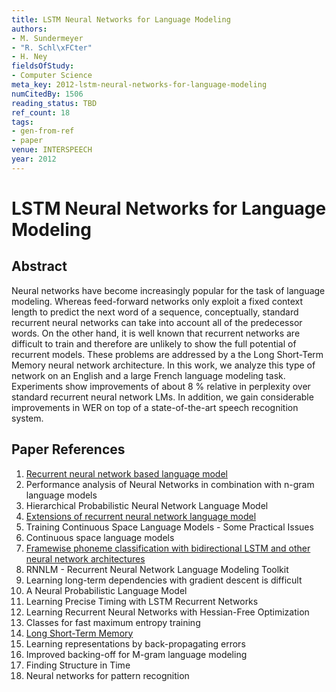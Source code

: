 ```yaml
---
title: LSTM Neural Networks for Language Modeling
authors:
- M. Sundermeyer
- "R. Schl\xFCter"
- H. Ney
fieldsOfStudy:
- Computer Science
meta_key: 2012-lstm-neural-networks-for-language-modeling
numCitedBy: 1506
reading_status: TBD
ref_count: 18
tags:
- gen-from-ref
- paper
venue: INTERSPEECH
year: 2012
---
```


# LSTM Neural Networks for Language Modeling

## Abstract

Neural networks have become increasingly popular for the task of language modeling. Whereas feed-forward networks only exploit a fixed context length to predict the next word of a sequence, conceptually, standard recurrent neural networks can take into account all of the predecessor words. On the other hand, it is well known that recurrent networks are difficult to train and therefore are unlikely to show the full potential of recurrent models. These problems are addressed by a the Long Short-Term Memory neural network architecture. In this work, we analyze this type of network on an English and a large French language modeling task. Experiments show improvements of about 8 % relative in perplexity over standard recurrent neural network LMs. In addition, we gain considerable improvements in WER on top of a state-of-the-art speech recognition system.

## Paper References

1. [Recurrent neural network based language model](2010-recurrent-neural-network-based-language-model)
2. Performance analysis of Neural Networks in combination with n-gram language models
3. Hierarchical Probabilistic Neural Network Language Model
4. [Extensions of recurrent neural network language model](2011-extensions-of-recurrent-neural-network-language-model)
5. Training Continuous Space Language Models - Some Practical Issues
6. Continuous space language models
7. [Framewise phoneme classification with bidirectional LSTM and other neural network architectures](2005-framewise-phoneme-classification-with-bidirectional-lstm-and-other-neural-network-architectures)
8. RNNLM - Recurrent Neural Network Language Modeling Toolkit
9. Learning long-term dependencies with gradient descent is difficult
10. A Neural Probabilistic Language Model
11. Learning Precise Timing with LSTM Recurrent Networks
12. Learning Recurrent Neural Networks with Hessian-Free Optimization
13. Classes for fast maximum entropy training
14. [Long Short-Term Memory](1997-long-short-term-memory)
15. Learning representations by back-propagating errors
16. Improved backing-off for M-gram language modeling
17. Finding Structure in Time
18. Neural networks for pattern recognition
